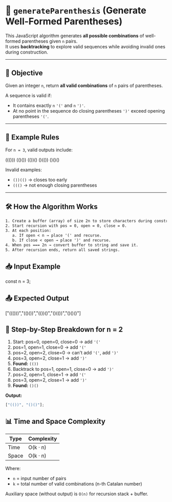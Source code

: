 # 🔢 `generateParenthesis` (Generate Well-Formed Parentheses)

This JavaScript algorithm generates **all possible combinations** of well-formed parentheses given `n` pairs.  
It uses **backtracking** to explore valid sequences while avoiding invalid ones during construction.

---

## 🧠 Objective

Given an integer `n`, return **all valid combinations** of `n` pairs of parentheses.

A sequence is valid if:

- It contains exactly `n` `'('` and `n` `')'`.
- At no point in the sequence do closing parentheses `')'` exceed opening parentheses `'('`.

---

## 📏 Example Rules

For `n = 3`, valid outputs include:

((()))
(()())
(())()
()(())
()()()

Invalid examples:

- `())(()` → closes too early
- `((()` → not enough closing parentheses

---

## 🛠️ How the Algorithm Works

```txt
1. Create a buffer (array) of size 2n to store characters during construction.
2. Start recursion with pos = 0, open = 0, close = 0.
3. At each position:
   a. If open < n → place '(' and recurse.
   b. If close < open → place ')' and recurse.
4. When pos === 2n → convert buffer to string and save it.
5. After recursion ends, return all saved strings.
```

## 📥 Input Example

const n = 3;

## 📤 Expected Output

["((()))","(()())","(())()","()(())","()()()"]

## 🔎 Step-by-Step Breakdown for n = 2

1. Start: pos=0, open=0, close=0 → add `'('`
2. pos=1, open=1, close=0 → add `'('`
3. pos=2, open=2, close=0 → can't add `'('`, add `')'`
4. pos=3, open=2, close=1 → add `')'`
5. **Found:** `(())`
6. Backtrack to pos=1, open=1, close=0 → add `')'`
7. pos=2, open=1, close=1 → add `'('`
8. pos=3, open=2, close=1 → add `')'`
9. **Found:** `()()`

**Output:**

```js
["(())", "()()"];
```

## 📊 Time and Space Complexity

| Type  | Complexity |
| ----- | ---------- |
| Time  | O(k · n)   |
| Space | O(k · n)   |

Where:

- `n` = input number of pairs
- `k` = total number of valid combinations (n-th Catalan number)

Auxiliary space (without output) is `O(n)` for recursion stack + buffer.
